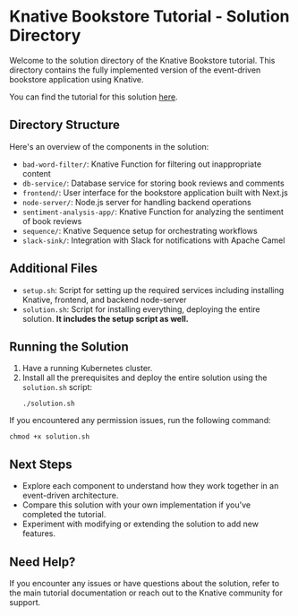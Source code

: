 
# Knative Bookstore Tutorial - Solution Directory

Welcome to the solution directory of the Knative Bookstore tutorial. This directory contains the fully implemented version of the event-driven bookstore application using Knative.

You can find the tutorial for this solution [here](https://knative.dev/bookstore/page-0/welcome-knative-bookstore-tutorial/).

## Directory Structure

Here's an overview of the components in the solution:

- `bad-word-filter/`: Knative Function for filtering out inappropriate content
- `db-service/`: Database service for storing book reviews and comments
- `frontend/`: User interface for the bookstore application built with Next.js
- `node-server/`: Node.js server for handling backend operations
- `sentiment-analysis-app/`: Knative Function for analyzing the sentiment of book reviews
- `sequence/`: Knative Sequence setup for orchestrating workflows
- `slack-sink/`: Integration with Slack for notifications with Apache Camel

## Additional Files

- `setup.sh`: Script for setting up the required services including installing Knative, frontend, and backend node-server
- `solution.sh`: Script for installing everything, deploying the entire solution. **It includes the setup script as well.**

## Running the Solution

1. Have a running Kubernetes cluster.
2. Install all the prerequisites and deploy the entire solution using the `solution.sh` script:
   ```
   ./solution.sh
   ```
If you encountered any permission issues, run the following command:
   ```
   chmod +x solution.sh
   ```

## Next Steps

- Explore each component to understand how they work together in an event-driven architecture.
- Compare this solution with your own implementation if you've completed the tutorial.
- Experiment with modifying or extending the solution to add new features.

## Need Help?

If you encounter any issues or have questions about the solution, refer to the main tutorial documentation or reach out to the Knative community for support.
